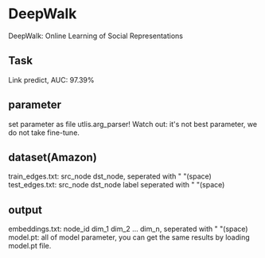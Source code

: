 # DeepWalk
DeepWalk: Online Learning of Social Representations

## Task
Link predict, AUC: 97.39%

## parameter
set parameter as file utlis.arg_parser!
Watch out: it's not best parameter, we do not take fine-tune.

## dataset(Amazon)
train_edges.txt: src_node dst_node, seperated with " "(space)
test_edges.txt: src_node dst_node label seperated with " "(space)

## output
embeddings.txt: node_id dim_1 dim_2 ... dim_n, seperated with " "(space)
model.pt: all of model parameter, you can get the same results by loading model.pt file.